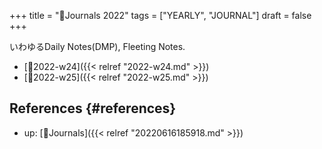 +++
title = "📅Journals 2022"
tags = ["YEARLY", "JOURNAL"]
draft = false
+++

いわゆるDaily Notes(DMP), Fleeting Notes.

-   [📓2022-w24]({{< relref "2022-w24.md" >}})
-   [📓2022-w25]({{< relref "2022-w25.md" >}})


## References {#references}

-   up: [📂Journals]({{< relref "20220616185918.md" >}})
